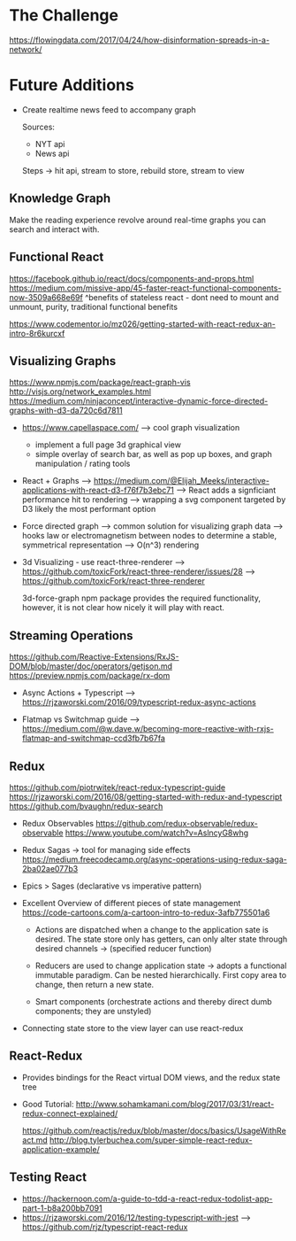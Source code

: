 # The Challenge
  https://flowingdata.com/2017/04/24/how-disinformation-spreads-in-a-network/

# Future Additions
  * Create realtime news feed to accompany graph

    Sources:
      - NYT api
      - News api

    Steps -> hit api, stream to store, rebuild store, stream to view  


## Knowledge Graph
  Make the reading experience revolve around real-time graphs you can search and interact with.

## Functional React
https://facebook.github.io/react/docs/components-and-props.html
https://medium.com/missive-app/45-faster-react-functional-components-now-3509a668e69f
^benefits of stateless react - dont need to mount and unmount, purity, traditional functional benefits

https://www.codementor.io/mz026/getting-started-with-react-redux-an-intro-8r6kurcxf

## Visualizing Graphs
https://www.npmjs.com/package/react-graph-vis
http://visjs.org/network_examples.html
https://medium.com/ninjaconcept/interactive-dynamic-force-directed-graphs-with-d3-da720c6d7811

* https://www.capellaspace.com/
  --> cool graph visualization
    - implement a full page 3d graphical view
    - simple overlay of search bar, as well as pop up boxes, and graph manipulation / rating tools

* React + Graphs
  --> https://medium.com/@Elijah_Meeks/interactive-applications-with-react-d3-f76f7b3ebc71
  --> React adds a signficiant performance hit to rendering
  --> wrapping a svg component targeted by D3 likely the most performant option

* Force directed graph
  --> common solution for visualizing graph data
  --> hooks law or electromagnetism between nodes to determine a stable, symmetrical representation
  --> O(n^3) rendering

* 3d Visualizing - use react-three-renderer
  --> https://github.com/toxicFork/react-three-renderer/issues/28
  --> https://github.com/toxicFork/react-three-renderer

  3d-force-graph npm package provides the required functionality,
  however, it is not clear how nicely it will play with react.


## Streaming Operations
https://github.com/Reactive-Extensions/RxJS-DOM/blob/master/doc/operators/getjson.md
https://preview.npmjs.com/package/rx-dom

* Async Actions + Typescript
  --> https://rjzaworski.com/2016/09/typescript-redux-async-actions

* Flatmap vs Switchmap guide
  --> https://medium.com/@w.dave.w/becoming-more-reactive-with-rxjs-flatmap-and-switchmap-ccd3fb7b67fa  

## Redux
https://github.com/piotrwitek/react-redux-typescript-guide
https://rjzaworski.com/2016/08/getting-started-with-redux-and-typescript
https://github.com/bvaughn/redux-search

* Redux Observables
  https://github.com/redux-observable/redux-observable
  https://www.youtube.com/watch?v=AslncyG8whg

* Redux Sagas -> tool for managing side effects
    https://medium.freecodecamp.org/async-operations-using-redux-saga-2ba02ae077b3

* Epics > Sages    (declarative vs imperative pattern)

* Excellent Overview of different pieces of state management
  https://code-cartoons.com/a-cartoon-intro-to-redux-3afb775501a6

  * Actions
    are dispatched when a change to the application sate is desired.
      The state store only has getters, can only alter state through desired channels
        -> (specified reducer function)

  * Reducers
    are used to change application state -> adopts a functional immutable paradigm.
      Can be nested hierarchically. First copy area to change, then return a new state.

  * Smart components (orchestrate actions and thereby direct dumb components; they are unstyled)

* Connecting state store to the view layer
    can use react-redux

## React-Redux

  * Provides bindings for the React virtual DOM views, and the redux state tree
  * Good Tutorial: http://www.sohamkamani.com/blog/2017/03/31/react-redux-connect-explained/

    https://github.com/reactjs/redux/blob/master/docs/basics/UsageWithReact.md
    http://blog.tylerbuchea.com/super-simple-react-redux-application-example/

## Testing React
  * https://hackernoon.com/a-guide-to-tdd-a-react-redux-todolist-app-part-1-b8a200bb7091
  * https://rjzaworski.com/2016/12/testing-typescript-with-jest
      --> https://github.com/rjz/typescript-react-redux
